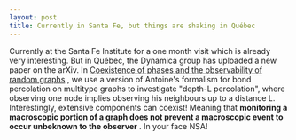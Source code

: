 ```yaml
---
layout: post
title: Currently in Santa Fe, but things are shaking in Québec
---
```


Currently
at the Santa Fe Institute for a one month visit which is already very 
interesting. But in Québec, the Dynamica group has uploaded a new paper 
on the arXiv. In 
<a href="http://arxiv.org/abs/1309.7983" rel="nofollow" target="_blank">Coexistence of phases and the observability of random graphs</a>
,
we use a version of Antoine's formalism for bond percolation on 
multitype graphs to investigate "depth-L percolation", where observing 
one node implies observing his neighbours up to a distance L. 
Interestingly, extensive components can coexist! Meaning that 
<b>monitoring a macroscopic portion of a
graph does not prevent a macroscopic event to occur unbeknown to the observer</b>
. In your face NSA!





